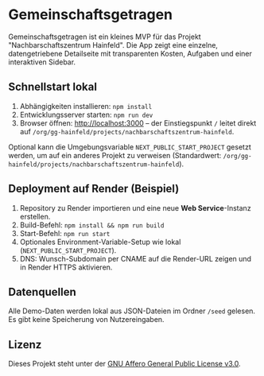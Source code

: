 # Gemeinschaftsgetragen

Gemeinschaftsgetragen ist ein kleines MVP für das Projekt "Nachbarschaftszentrum Hainfeld". Die App zeigt eine einzelne, datengetriebene Detailseite mit transparenten Kosten, Aufgaben und einer interaktiven Sidebar.

## Schnellstart lokal
1. Abhängigkeiten installieren: `npm install`
2. Entwicklungsserver starten: `npm run dev`
3. Browser öffnen: [http://localhost:3000](http://localhost:3000) – der Einstiegspunkt `/` leitet direkt auf `/org/gg-hainfeld/projects/nachbarschaftszentrum-hainfeld`.

Optional kann die Umgebungsvariable `NEXT_PUBLIC_START_PROJECT` gesetzt werden, um auf ein anderes Projekt zu verweisen (Standardwert: `/org/gg-hainfeld/projects/nachbarschaftszentrum-hainfeld`).

## Deployment auf Render (Beispiel)
1. Repository zu Render importieren und eine neue **Web Service**-Instanz erstellen.
2. Build-Befehl: `npm install && npm run build`
3. Start-Befehl: `npm run start`
4. Optionales Environment-Variable-Setup wie lokal (`NEXT_PUBLIC_START_PROJECT`).
5. DNS: Wunsch-Subdomain per CNAME auf die Render-URL zeigen und in Render HTTPS aktivieren.

## Datenquellen
Alle Demo-Daten werden lokal aus JSON-Dateien im Ordner `/seed` gelesen. Es gibt keine Speicherung von Nutzereingaben.

## Lizenz
Dieses Projekt steht unter der [GNU Affero General Public License v3.0](./LICENSE).
